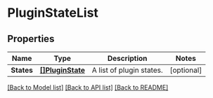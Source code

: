 # PluginStateList

## Properties

Name | Type | Description | Notes
------------ | ------------- | ------------- | -------------
**States** | [**[]PluginState**](PluginState.md) | A list of plugin states. | [optional] 

[[Back to Model list]](../README.md#documentation-for-models) [[Back to API list]](../README.md#documentation-for-api-endpoints) [[Back to README]](../README.md)


